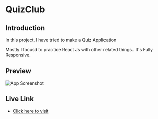 
# QuizClub
## Introduction

In this project, I have tried to make a Quiz Application

Mostly I focusd to practice React Js with other related things.. 
It's Fully Responsive.


## Preview

![App Screenshot](#)

## Live Link

 - [Click here to visit](https://react-quiz-app01.netlify.app/)
 

